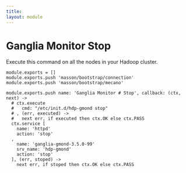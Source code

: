 ```yaml
---
title: 
layout: module
---
```


# Ganglia Monitor Stop

Execute this command on all the nodes in your Hadoop cluster.

    module.exports = []
    module.exports.push 'masson/bootstrap/connection'
    module.exports.push 'masson/bootstrap/mecano'

    module.exports.push name: 'Ganglia Monitor # Stop', callback: (ctx, next) ->
      # ctx.execute
      #   cmd: "/etc/init.d/hdp-gmond stop"
      # , (err, executed) ->
      #   next err, if executed then ctx.OK else ctx.PASS
      ctx.service [
        name: 'httpd'
        action: 'stop'
      ,
        name: 'ganglia-gmond-3.5.0-99'
        srv_name: 'hdp-gmond'
        action: 'stop'
      ], (err, stoped) ->
        next err, if stoped then ctx.OK else ctx.PASS


